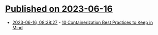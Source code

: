 # [Published on 2023-06-16](index.md)

* [2023-06-16, 08:38:27](https://lobste.rs/s/zxupuc/10_containerization_best_practices_keep) - [10 Containerization Best Practices to Keep in Mind](https://blog.dyrector.io/2023-06-15-containerization-best-practices/)
